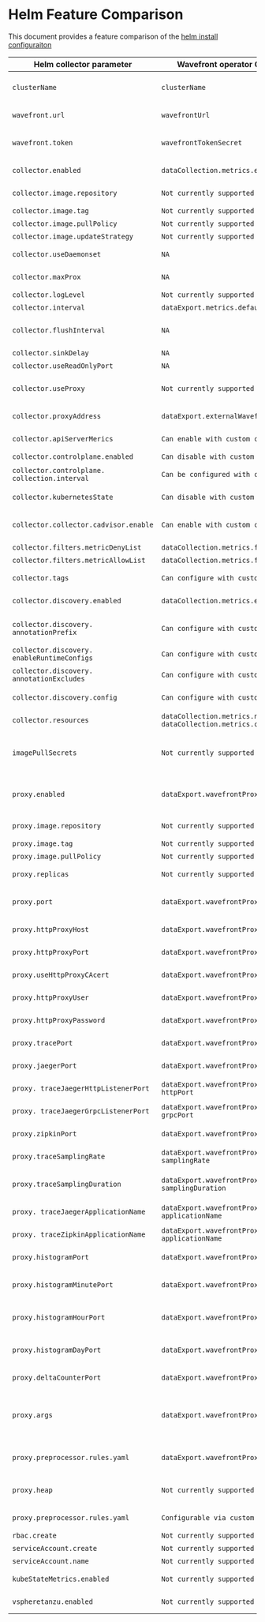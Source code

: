 # Helm Feature Comparison
This document provides a feature comparison of the [helm install configuraiton](https://github.com/wavefrontHQ/helm/tree/master/wavefront#configuration)


| Helm collector parameter                      | Wavefront operator Custom Resource `spec`.                                                           | Description                                                                                                                                               |
|-----------------------------------------------|------------------------------------------------------------------------------------------------------|-----------------------------------------------------------------------------------------------------------------------------------------------------------|
| `clusterName`                                 | `clusterName`                                                                                        | ClusterName is a unique name for the Kubernetes cluster to be identified via a metric tag on Wavefront                                                    |
| `wavefront.url`                               | `wavefrontUrl`                                                                                       | Wavefront URL for your cluster. Ex: https://<your_cluster>.wavefront.com                                                                                  |
| `wavefront.token`                             | `wavefrontTokenSecret`                                                                               | WavefrontTokenSecret is the name of the secret that contains a wavefront API Token.                                                                       |
| `collector.enabled`                           | `dataCollection.metrics.enable`                                                                      | Metrics holds the configuration for node and cluster collectors.                                                                                          |
| `collector.image.repository`                  | `Not currently supported`                                                                            | Wavefront collector image registry and name                                                                                                               |
| `collector.image.tag`                         | `Not currently supported`                                                                            | Wavefront collector image tag                                                                                                                             |
| `collector.image.pullPolicy`                  | `Not currently supported`                                                                            | Wavefront collector image pull policy                                                                                                                     |
| `collector.image.updateStrategy`              | `Not currently supported`                                                                            | Wavefront collector updateStrategy                                                                                                                        |
| `collector.useDaemonset`                      | `NA`                                                                                                 | The operator uses an improved leader deployment/daemonSet architecture                                                                                    |
| `collector.maxProx`                           | `NA`                                                                                                 | Not supported in helm or operator install                                                                                                                 |
| `collector.logLevel`                          | `Not currently supported`                                                                            | Min logging level (info, debug, trace)                                                                                                                    |
| `collector.interval`                          | `dataExport.metrics.defaultCollectionInterval`                                                       | Default metrics collection interval                                                                                                                       |
| `collector.flushInterval`                     | `NA`                                                                                                 | This option was removed and the optimal flush interval is automatically set.                                                                              |
| `collector.sinkDelay`                         | `NA`                                                                                                 | This option was removed.                                                                                                                                  |
| `collector.useReadOnlyPort`                   | `NA`                                                                                                 | This option was removed.                                                                                                                                  |
| `collector.useProxy`                          | `Not currently supported`                                                                            | Operator no longer supports direct ingest, requires internal or external proxy configuration                                                              |
| `collector.proxyAddress`                      | `dataExport.externalWavefrontProxy.Url`                                                              | Url is the proxy URL that the collector sends metrics to.                                                                                                 |
| `collector.apiServerMerics`                   | `Can enable with custom collector config`                                                            | Collect metrics about Kubernetes API server.                                                                                                              |
| `collector.controlplane.enabled`              | `Can disable with custom collector config`                                                           | Enable control plane metrics.                                                                                                                             |
| `collector.controlplane. collection.interval` | `Can be configured with custom collector config`                                                   | The collection interval for the control plane metrics                                                                                                     |
| `collector.kubernetesState`                   | `Can disable with custom collector config`                                                           | Collect metrics about Kubernetes resource states.                                                                                                         |
| `collector.collector.cadvisor.enable`         | `Can enable with custom collector config`                                                            | Enable cAdvisor prometheus endpoint. See the cAdvisor docs for details on what metrics are available.                                                     |
| `collector.filters.metricDenyList`            | `dataCollection.metrics.filters.denyList`                                                            | List of metric patterns to deny.                                                                                                                          |
| `collector.filters.metricAllowList`           | `dataCollection.metrics.filters.allowList`                                                           | List of metric patterns to allow.                                                                                                                         |
| `collector.tags`                              | `Can configure with custom collector config`                                                         | collector.tags	Map of tags (key/value) to add to all metrics collected                                                                                   |
| `collector.discovery.enabled`                 | `dataCollection.metrics.enableDiscovery`                                                             | Rules based and Prometheus endpoints auto-discovery. Defaults to true.                                                                                    |
| `collector.discovery. annotationPrefix`       | `Can configure with custom collector config`                                                         | Replaces prometheus.io as prefix for annotations of auto-discovered Prometheus endpoints                                                                  |
| `collector.discovery. enableRuntimeConfigs`   | `Can configure with custom collector config`                                                         | Enable runtime discovery rules                                                                                                                            |
| `collector.discovery. annotationExcludes`     | `Can configure with custom collector config`                                                         | Exclude resources from annotation based auto-discovery                                                                                                    |
| `collector.discovery.config`                  | `Can configure with custom collector config`                                                         | Exclude resources from annotation based auto-discovery                                                                                                    |
| `collector.resources`                         | `dataCollection.metrics.nodeCollector.resources` `dataCollection.metrics.clusterCollector.resources` | Configuration for rules based auto-discovery                                                                                                              |
| `imagePullSecrets`                            | `Not currently supported`                                                                            | Enable Wavefront proxy and collector to pull from private image repositories. Note: secret must exist in namespace that will be used for the installation. |
| `proxy.enabled`                               | `dataExport.wavefrontProxy.enable`                                                                   | Enable is whether to enable the wavefront proxy. Defaults to true. Disable to use `dataExport.externalWavefrontProxy.Url`                                 |
| `proxy.image.repository`                      | `Not currently supported`                                                                            | Wavefront collector image registry and name                                                                                                               |
| `proxy.image.tag`                             | `Not currently supported`                                                                            | Wavefront proxy image tag                                                                                                                                 |
| `proxy.image.pullPolicy`                      | `Not currently supported`                                                                            | Wavefront proxy image pull policy                                                                                                                         |
| `proxy.replicas`                              | `Not currently supported`                                                                            | Replicas to deploy for Wavefront proxy (usually 1)                                                                                                        |
| `proxy.port`                                  | `dataExport.wavefrontProxy.metricPort`                                                               | MetricPort is the port for sending Wavefront data format metrics. Defaults to 2878.                                                                       |
| `proxy.httpProxyHost`                         | `dataExport.wavefrontProxy.httpProxy.secret`                                                         | Name of the secret containing the HttpProxy configuration.                                                                                                |
| `proxy.httpProxyPort`                         | `dataExport.wavefrontProxy.httpProxy.secret`                                                         | Name of the secret containing the HttpProxy configuration.                                                                                                |
| `proxy.useHttpProxyCAcert`                    | `dataExport.wavefrontProxy.httpProxy.secret`                                                         | Name of the secret containing the HttpProxy configuration.                                                                                                |
| `proxy.httpProxyUser`                         | `dataExport.wavefrontProxy.httpProxy.secret`                                                         | Name of the secret containing the HttpProxy configuration.                                                                                                |
| `proxy.httpProxyPassword`                     | `dataExport.wavefrontProxy.httpProxy.secret`                                                         | Name of the secret containing the HttpProxy configuration.                                                                                                |
| `proxy.tracePort`                             | `dataExport.wavefrontProxy.tracing.wavefront.port`                                                   | Port for sending distributed wavefront format tracing data (usually 30000)                                                                                |
| `proxy.jaegerPort`                            | `dataExport.wavefrontProxy.tracing.jaeger.port`                                                      | Port for Jaeger format tracing data (usually 30001)                                                                                                       |
| `proxy. traceJaegerHttpListenerPort`          | `dataExport.wavefrontProxy.tracing.jaeger. httpPort`                                                 | HttpPort for Jaeger Thrift format data (usually 30080)                                                                                                    |
| `proxy. traceJaegerGrpcListenerPort`          | `dataExport.wavefrontProxy.tracing.jaeger. grpcPort`                                                 | GrpcPort for Jaeger GRPC format data (usually 14250)                                                                                                      |
| `proxy.zipkinPort`                            | `dataExport.wavefrontProxy.tracing.zipkin.port`                                                      | Port for Zipkin format tracing data (usually 9411)                                                                                                        |
| `proxy.traceSamplingRate`                     | `dataExport.wavefrontProxy.tracing.wavefront. samplingRate`                                          | SamplingRate Distributed tracing data sampling rate (0 to 1)                                                                                              |
| `proxy.traceSamplingDuration`                 | `dataExport.wavefrontProxy.tracing.wavefront. samplingDuration`                                      | SamplingDuration When set to greater than 0, spans that exceed this duration will force trace to be sampled (ms)                                          |
| `proxy. traceJaegerApplicationName`           | `dataExport.wavefrontProxy.tracing.jaeger. applicationName`                                          | Custom application name for traces received on Jaeger's Http or Gprc port.                                                                                |
| `proxy. traceZipkinApplicationName`           | `dataExport.wavefrontProxy.tracing.zipkin. applicationName`                                          | Custom application name for traces received on Zipkin's port.                                                                                             |
| `proxy.histogramPort`                         | `dataExport.wavefrontProxy.histogram.port`                                                           | Port for wavefront histogram distributions (usually 40000)                                                                                                |
| `proxy.histogramMinutePort`                   | `dataExport.wavefrontProxy.histogram.minutePort`                                                     | Port to accumulate 1-minute based histograms on Wavefront data format (usually 40001)                                                                     |
| `proxy.histogramHourPort`                     | `dataExport.wavefrontProxy.histogram.hourPort`                                                       | Port to accumulate 1-hour based histograms on Wavefront data format (usually 40002)                                                                       |
| `proxy.histogramDayPort`                      | `dataExport.wavefrontProxy.histogram.dayPort`                                                        | Port to accumulate 1-day based histograms on Wavefront data format (usually 40002)                                                                        |
| `proxy.deltaCounterPort`                      | `dataExport.wavefrontProxy.deltaCounterPort`                                                         | Port to send delta counters on Wavefront data format (usually 50000)                                                                                      |
| `proxy.args`                                  | `dataExport.wavefrontProxy.args`                                                                     | Additional Wavefront proxy properties can be passed as command line arguments in the `--<property_name> <value>` format. Multiple properties can be specified. |
| `proxy.preprocessor.rules.yaml`               | `dataExport.wavefrontProxy.preprocessor`                                                             | Name of the configmap containing a rules.yaml key with proxy preprocessing rules                                                                          |
| `proxy.heap`                                  | `Not currently supported`                                                                            | Wavefront proxy Java heap maximum usage (java -Xmx command line option)                                                                                   |
| `proxy.preprocessor.rules.yaml`               | `Configurable via custom preproccesor rules`                                                         | YAML configuraiton for Wavefront proxy preprocessor rules                                                                                                 |
| `rbac.create`                                 | `Not currently supported`                                                                            | Create RBAC resources                                                                                                                                     |
| `serviceAccount.create`                       | `Not currently supported`                                                                            | Create Wavefront service account                                                                                                                          |
| `serviceAccount.name`                         | `Not currently supported`                                                                            | Name of Wavefront service account                                                                                                                         |
| `kubeStateMetrics.enabled`                    | `Not currently supported`                                                                            | Setup and enable Kube State Metrics for collection                                                                                                        |
| `vspheretanzu.enabled`                        | `Not currently supported`                                                                            | Enable and create role binding for vSphere with Tanzu kubernetes cluster                                                                                  |
